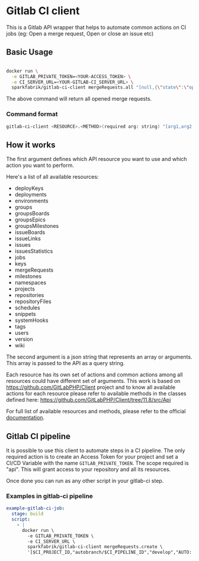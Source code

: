 # Gitlab CI client

This is a Gitlab API wrapper that helps to automate common actions on CI jobs (eg: Open a merge request, Open or close an issue etc)

## Basic Usage

```bash

docker run \
  -e GITLAB_PRIVATE_TOKEN=<YOUR-ACCESS_TOKEN> \
  -e CI_SERVER_URL=<YOUR-GITLAB-CI_SERVER_URL> \
  sparkfabrik/gitlab-ci-client mergeRequests.all "[null,{\"state\":\"opened\"}]"
```
The above command will return all opened merge requests.

### Command format

```bash
gitlab-ci-client <RESOURCE>.<METHOD>(required arg: string) "[arg1,arg2,...,argN]" (optional arg: array of arguments as json string)
```

## How it works
The first argument defines which API resource you want to use and which action you want to perform.

Here's a list of all available resources:
- deployKeys
- deployments
- environments
- groups
- groupsBoards
- groupsEpics
- groupsMilestones
- issueBoards
- issueLinks
- issues
- issuesStatistics
- jobs
- keys
- mergeRequests
- milestones
- namespaces
- projects
- repositories
- repositoryFiles
- schedules
- snippets
- systemHooks
- tags
- users
- version
- wiki

The second argument is a json string that represents an array or arguments.
This array is passed to the API as a query string.


Each resource has its own set of actions and common actions among all resources could have different set of arguments.
This work is based on https://github.com/GitLabPHP/Client project and to know all available actions for 
each resource please refer to available methods in the classes defined here: https://github.com/GitLabPHP/Client/tree/11.8/src/Api

For full list of available resources and methods,
please refer to the official [documentation](https://docs.gitlab.com/ee/api/).

## Gitlab CI pipeline
It is possible to use this client to automate steps in a CI pipeline. The only required action is to 
create an Access Token for your project and set a CI/CD Variable with the name `GITLAB_PRIVATE_TOKEN`. The scope required is "api".
This will grant access to your repository and all its resources.

Once done you can run as any other script in your gitlab-ci step.
### Examples in gitlab-ci pipeline
```yaml
example-gitlab-ci-job:
  stage: build
  script:
    - |
      docker run \
        -e GITLAB_PRIVATE_TOKEN \
        -e CI_SERVER_URL \
        sparkfabrik/gitlab-ci-client mergeRequests.create \
        '[$CI_PROJECT_ID,"autobranch/$CI_PIPELINE_ID","develop","AUTO: New merge request from pipeline $CI_PIPELINE_ID"]'
```

